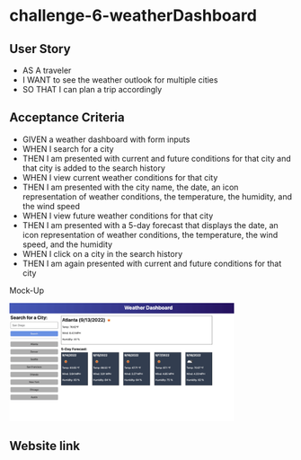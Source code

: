 # challenge-6-weatherDashboard

## User Story

* AS A traveler
* I WANT to see the weather outlook for multiple cities
* SO THAT I can plan a trip accordingly

## Acceptance Criteria

* GIVEN a weather dashboard with form inputs
* WHEN I search for a city
* THEN I am presented with current and future conditions for that city and that city is added to the search history
* WHEN I view current weather conditions for that city
* THEN I am presented with the city name, the date, an icon representation of weather conditions, the temperature, the humidity, and the wind speed
* WHEN I view future weather conditions for that city
* THEN I am presented with a 5-day forecast that displays the date, an icon representation of weather conditions, the temperature, the wind speed, and the humidity
* WHEN I click on a city in the search history
* THEN I am again presented with current and future conditions for that city

Mock-Up

<div>
    <img src="./assets/images/demo.png" width="400px"/> 
</div>

## Website link
